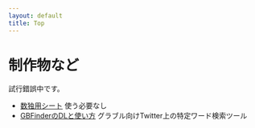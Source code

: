 ```yaml
---
layout: default
title: Top
---
```


# 制作物など

試行錯誤中です。

* [数独用シート](/dai.html) 使う必要なし
* [GBFinderのDLと使い方](/gbfinder/howtouse.html) グラブル向けTwitter上の特定ワード検索ツール